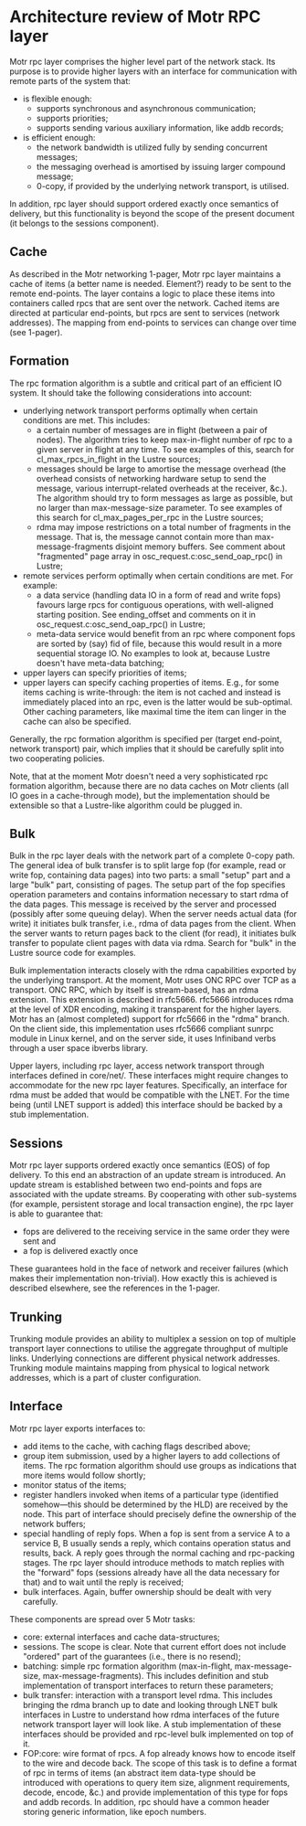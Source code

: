 # Architecture review of Motr RPC layer
Motr rpc layer comprises the higher level part of the network stack. Its purpose is to provide higher layers with an interface for communication with remote parts of the system that:

+ is flexible enough:
  + supports synchronous and asynchronous communication;
  + supports priorities;
  + supports sending various auxiliary information, like addb records;
+ is efficient enough:
  + the network bandwidth is utilized fully by sending concurrent messages;
  + the messaging overhead is amortised by issuing larger compound message;
  + 0-copy, if provided by the underlying network transport, is utilised.  

In addition, rpc layer should support ordered exactly once semantics of delivery, but this functionality is beyond the scope of the present document (it belongs to the sessions component).

## Cache
As described in the Motr networking 1-pager, Motr rpc layer maintains a cache of items (a better name is needed. Element?) ready to be sent to the remote end-points. The layer contains a logic to place these items into containers called rpcs that are sent over the network. Cached items are directed at particular end-points, but rpcs are sent to services (network addresses). The mapping from end-points to services can change over time (see 1-pager).

## Formation
The rpc formation algorithm is a subtle and critical part of an efficient IO system. It should take the following considerations into account:

+ underlying network transport performs optimally when certain conditions are met. This includes:
  + a certain number of messages are in flight (between a pair of nodes). The algorithm tries to keep max-in-flight number of rpc to a given server in flight at any time. To see examples of this, search for cl_max_rpcs_in_flight in the Lustre sources;
  + messages should be large to amortise the message overhead (the overhead consists of networking hardware setup to send the message, various interrupt-related overheads at the receiver, &c.). The algorithm should try to form messages as large as possible, but no larger than max-message-size parameter. To see examples of this search for cl_max_pages_per_rpc in the Lustre sources;
  + rdma may impose restrictions on a total number of fragments in the message. That is, the message cannot contain more than max-message-fragments disjoint memory buffers. See comment about "fragmented" page array in osc_request.c:osc_send_oap_rpc() in Lustre;
+ remote services perform optimally when certain conditions are met. For example:
  + a data service (handling data IO in a form of read and write fops) favours large rpcs for contiguous operations, with well-aligned starting position. See ending_offset and comments on it in osc_request.c:osc_send_oap_rpc() in Lustre;
  + meta-data service would benefit from an rpc where component fops are sorted by (say) fid of file, because this would result in a more sequential storage IO. No examples to look at, because Lustre doesn't have meta-data batching;
+ upper layers can specify priorities of items;
+ upper layers can specify caching properties of items. E.g., for some items caching is write-through: the item is not cached and instead is immediately placed into an rpc, even is the latter would be sub-optimal. Other caching parameters, like maximal time the item can linger in the cache can also be specified.  

Generally, the rpc formation algorithm is specified per (target end-point, network transport) pair, which implies that it should be carefully split into two cooperating policies.

Note, that at the moment Motr doesn't need a very sophisticated rpc formation algorithm, because there are no data caches on Motr clients (all IO goes in a cache-through mode), but the implementation should be extensible so that a Lustre-like algorithm could be plugged in.  

## Bulk
Bulk in the rpc layer deals with the network part of a complete 0-copy path. The general idea of bulk transfer is to split large fop (for example, read or write fop, containing data pages) into two parts: a small "setup" part and a large "bulk" part, consisting of pages. The setup part of the fop specifies operation parameters and contains information necessary to start rdma of the data pages. This message is received by the server and processed (possibly after some queuing delay). When the server needs actual data (for write) it initiates bulk transfer, i.e., rdma of data pages from the client. When the server wants to return pages back to the client (for read), it initiates bulk transfer to populate client pages with data via rdma. Search for "bulk" in the Lustre source code for examples.

Bulk implementation interacts closely with the rdma capabilities exported by the underlying transport. At the moment, Motr uses ONC RPC over TCP as a transport. ONC RPC, which by itself is stream-based, has an rdma extension. This extension is described in rfc5666. rfc5666 introduces rdma at the level of XDR encoding, making it transparent for the higher layers. Motr has an (almost completed) support for rfc5666 in the "rdma" branch. On the client side, this implementation uses rfc5666 compliant sunrpc module in Linux kernel, and on the server side, it uses Infiniband verbs through a user space ibverbs library.

Upper layers, including rpc layer, access network transport through interfaces defined in core/net/. These interfaces might require changes to accommodate for the new rpc layer features. Specifically, an interface for rdma must be added that would be compatible with the LNET. For the time being (until LNET support is added) this interface should be backed by a stub implementation.  

## Sessions
Motr rpc layer supports ordered exactly once semantics (EOS) of fop delivery. To this end an abstraction of an update stream is introduced. An update stream is established between two end-points and fops are associated with the update streams. By cooperating with other sub-systems (for example, persistent storage and local transaction engine), the rpc layer is able to guarantee that:

+ fops are delivered to the receiving service in the same order they were sent and
+ a fop is delivered exactly once  

These guarantees hold in the face of network and receiver failures (which makes their implementation non-trivial). How exactly this is achieved is described elsewhere, see the references in the 1-pager.  

## Trunking
Trunking module provides an ability to multiplex a session on top of multiple transport layer connections to utilise the aggregate throughput of multiple links. Underlying connections are different physical network addresses. Trunking module maintains mapping from physical to logical network addresses, which is a part of cluster configuration.  

## Interface
Motr rpc layer exports interfaces to:

+ add items to the cache, with caching flags described above;
+ group item submission, used by a higher layers to add collections of items. The rpc formation algorithm should use groups as indications that more items would follow shortly;
+ monitor status of the items;
+ register handlers invoked when items of a particular type (identified somehow—this should be determined by the HLD) are received by the node. This part of interface should precisely define the ownership of the network buffers;
+ special handling of reply fops. When a fop is sent from a service A to a service B, B usually sends a reply, which contains operation status and results, back. A reply goes through the normal caching and rpc-packing stages. The rpc layer should introduce methods to match replies with the "forward" fops (sessions already have all the data necessary for that) and to wait until the reply is received;
+ bulk interfaces. Again, buffer ownership should be dealt with very carefully.  

These components are spread over 5 Motr tasks:

+ core: external interfaces and cache data-structures;
+ sessions. The scope is clear. Note that current effort does not include "ordered" part of the guarantees (i.e., there is no resend);
+  batching: simple rpc formation algorithm (max-in-flight, max-message-size, max-message-fragments). This includes definition and stub implementation of transport interfaces to return these parameters;
+ bulk transfer: interaction with a transport level rdma. This includes bringing the rdma branch up to date and looking through LNET bulk interfaces in Lustre to understand how rdma interfaces of the future network transport layer will look like. A stub implementation of these interfaces should be provided and rpc-level bulk implemented on top of it.
+ FOP:core: wire format of rpcs. A fop already knows how to encode itself to the wire and decode back. The scope of this task is to define a format of rpc in terms of items (an abstract item data-type should be introduced with operations to query item size, alignment requirements, decode, encode, &c.) and provide implementation of this type for fops and addb records. In addition, rpc should have a common header storing generic information, like epoch numbers.
